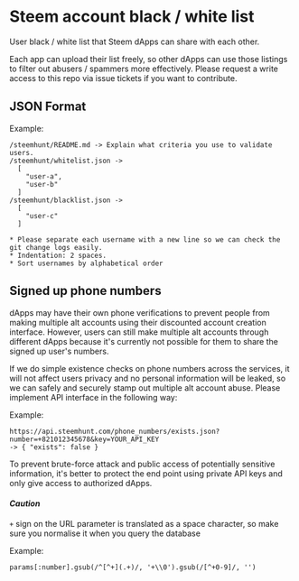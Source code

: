 # Steem account black / white list
User black / white list that Steem dApps can share with each other.

Each app can upload their list freely, so other dApps can use those listings to filter out abusers / spammers more effectively. Please request a write access to this repo via issue tickets if you want to contribute.


## JSON Format
Example:
```
/steemhunt/README.md -> Explain what criteria you use to validate users.
/steemhunt/whitelist.json ->
  [
    "user-a",
    "user-b"
  ]
/steemhunt/blacklist.json ->
  [
    "user-c"
  ]

* Please separate each username with a new line so we can check the git change logs easily.
* Indentation: 2 spaces.
* Sort usernames by alphabetical order
```

## Signed up phone numbers

dApps may have their own phone verifications to prevent people from making multiple alt accounts using their discounted account creation interface. However, users can still make multiple alt accounts through different dApps because it's currently not possible for them to share the signed up user's numbers.

If we do simple existence checks on phone numbers across the services, it will not affect users privacy and no personal information will be leaked, so we can safely and securely stamp out multiple alt account abuse. Please implement API interface in the following way:

Example:
```
https://api.steemhunt.com/phone_numbers/exists.json?number=+821012345678&key=YOUR_API_KEY
-> { "exists": false }
```

To prevent brute-force attack and public access of potentially sensitive information, it's better to protect the end point using private API keys and only give access to authorized dApps.


#### *Caution*
`+` sign on the URL parameter is translated as a space character, so make sure you normalise it when you query the database

Example:
```
params[:number].gsub(/^[^+](.+)/, '+\\0').gsub(/[^+0-9]/, '')
```
